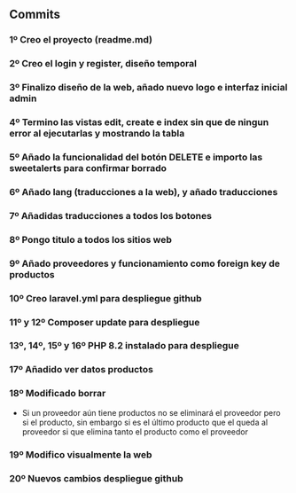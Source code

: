 ## Commits

### 1º Creo el proyecto (readme.md)

### 2º Creo el login y register, diseño temporal

### 3º Finalizo diseño de la web, añado nuevo logo e interfaz inicial admin

### 4º Termino las vistas edit, create e index sin que de ningun error al ejecutarlas y mostrando la tabla

### 5º Añado la funcionalidad del botón DELETE e importo las sweetalerts para confirmar borrado

### 6º Añado lang (traducciones a la web), y añado traducciones

### 7º Añadidas traducciones a todos los botones

### 8º Pongo titulo a todos los sitios web

### 9º Añado proveedores y funcionamiento como foreign key de productos

### 10º Creo laravel.yml para despliegue github

### 11º y 12º Composer update para despliegue

### 13º, 14º, 15º y 16º PHP 8.2 instalado para despliegue

### 17º Añadido ver datos productos

### 18º Modificado borrar
* Si un proveedor aún tiene productos no se eliminará el proveedor pero si el producto, sin embargo si es el último producto que el queda al proveedor si que elimina tanto el producto como el proveedor

### 19º Modifico visualmente la web

### 20º Nuevos cambios despliegue github
